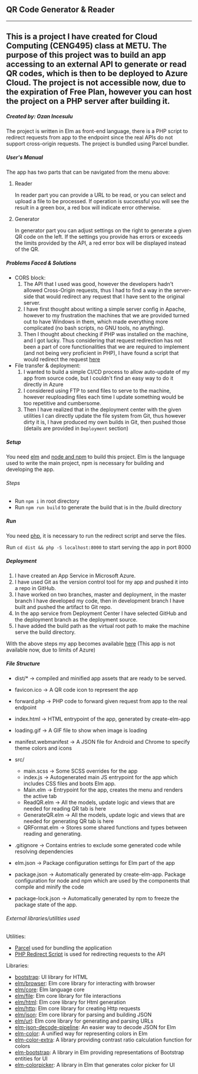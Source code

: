 ## QR Code Generator & Reader

---

This is a project I have created for Cloud Computing (CENG495) class at METU. The purpose of this project was to build an app accessing to an external API to generate or read QR codes, which is then to be deployed to Azure Cloud. The project is not accessible now, due to the expiration of Free Plan, however you can host the project on a PHP server after building it.
---

##### Created by: Ozan Incesulu

The project is written in Elm as front-end language, there is a PHP script to redirect requests from app to the endpoint since the real APIs do not support cross-origin requests. 
The project is bundled using Parcel bundler.

##### User's Manual
The app has two parts that can be navigated from the menu above:
1. Reader

    In reader part you can provide a URL to be read, or you can select and upload a file to be processed. If operation is successful you will see the result in a green box, a red box will indicate error otherwise.

2. Generator

    In generator part you can adjust settings on the right to generate a given QR code on the left. If the settings you provide has errors or exceeds the limits provided by the API, a red error box will be displayed instead of the QR.

##### Problems Faced & Solutions
* CORS block:
    1. The API that I used was good, however the developers hadn't allowed Cross-Origin requests, thus I had to find a way in the server-side that would redirect any request that I have sent to the original server.
    2. I have first thought about writing a simple server config in Apache, however to my frustration the machines that we are provided turned out to have Windows in them, which made everything more complicated (no bash scripts, no GNU tools, no anything).
    3. Then I thought about checking if PHP was installed on the machine, and I got lucky. Thus considering that request redirection has not been a part of core functionalities that we are required to implement (and not being very proficient in PHP), I have found a script that would redirect the request [here](https://stackoverflow.com/questions/22437548/php-how-to-redirect-forward-http-request-with-header-and-body)
* File transfer & deployment:
    1. I wanted to build a simple CI/CD process to allow auto-update of my app from source code, but I couldn't find an easy way to do it directly in Azure
    2. I considered using FTP to send files to serve to the machine, however reuploading files each time I update something would be too repetitive and cumbersome.
    3. Then I have realized that in the deployment center with the given utilities I can directly update the file system from Git, thus however dirty it is, I have produced my own builds in Git, then pushed those (details are provided in `Deployment` section)

##### Setup

You need [elm](https://guide.elm-lang.org/install.html) and  [node and npm](https://nodejs.org/en/download/package-manager/) to build this project. 
Elm is the language used to write the main project, npm is necessary for building and developing the app.

###### Steps
* Run `npm i` in root directory
* Run `npm run build` to generate the build that is in the /build directory

##### Run
You need [php](https://secure.php.net/manual/en/install.php), it is necessary to run the redirect script and serve the files.

Run `cd dist && php -S localhost:8000` to start serving the app in port 8000

##### Deployment
1. I have created an App Service in Microsoft Azure. 
2. I have used Git as the version control tool for my app and pushed it into a repo in GitHub. 
3. I have worked on two branches, master and deployment, in the master branch I have developed my code, then in development branch I have built and pushed the artifact to Git repo.
4. In the app service from Deployment Center I have selected GitHub and the deployment branch as the deployment source.
5. I have added the build path as the virtual root path to make the machine serve the build directory.

With the above steps my app becomes available [here](https://qr-code-reader-generator.azurewebsites.net/) (This app is not available now, due to limits of Azure)

##### File Structure
* dist/* -> compiled and minified app assets that are ready to be served.
* favicon.ico -> A QR code icon to represent the app
* forward.php -> PHP code to forward given request from app to the real endpoint
* index.html -> HTML entrypoint of the app, generated by create-elm-app
* loading.gif -> A GIF file to show when image is loading
* manifest.webmanifest -> A JSON file for Android and Chrome to specify theme colors and icons
* src/

   * main.scss -> Some SCSS overrides for the app
   * index.js -> Autogenerated main JS entrypoint for the app which includes CSS files and boots Elm app.
   * Main.elm -> Entrypoint for the app, creates the menu and renders the active tab
   * ReadQR.elm -> All the models, update logic and views that are needed for reading QR tab is here
   * GenerateQR.elm -> All the models, update logic and views that are needed for generating QR tab is here
   * QRFormat.elm -> Stores some shared functions and types between reading and generating.
* .gitignore -> Contains entries to exclude some generated code while resolving dependencies
* elm.json -> Package configuration settings for Elm part of the app
* package.json -> Automatically generated by create-elm-app. Package configuration for node and npm which are used by the components that compile and minify the code
* package-lock.json -> Automatically generated by npm to freeze the package state of the app.

###### External libraries/utilities used
Utilities:  
* [Parcel](https://v2.parceljs.org/) used  for bundling the application
* [PHP Redirect Script](https://stackoverflow.com/questions/22437548/php-how-to-redirect-forward-http-request-with-header-and-body) is used for redirecting requests to the API

Libraries:
* [bootstrap](https://getbootstrap.com/docs/4.3/getting-started/download/): UI library for HTML
* [elm/browser](https://package.elm-lang.org/packages/elm/browser/latest/): Elm core library for interacting with browser
* [elm/core](https://package.elm-lang.org/packages/elm/core/latest/): Elm language core
* [elm/file](https://package.elm-lang.org/packages/elm/file/latest/): Elm core library for file interactions
* [elm/html](https://package.elm-lang.org/packages/elm/html/latest/): Elm core library for Html generation
* [elm/http](https://package.elm-lang.org/packages/elm/http/latest/): Elm core library for creating Http requests
* [elm/json](https://package.elm-lang.org/packages/elm/json/latest/): Elm core library for parsing and building JSON
* [elm/url](https://package.elm-lang.org/packages/elm/url/latest/): Elm core library for generating and parsing URLs
* [elm-json-decode-pipeline](https://package.elm-lang.org/packages/NoRedInk/elm-json-decode-pipeline/latest/): An easier way to decode JSON for Elm
* [elm-color](https://package.elm-lang.org/packages/avh4/elm-color/latest/): A unified way for representing colors in Elm
* [elm-color-extra](https://package.elm-lang.org/packages/noahzgordon/elm-color-extra/latest/): A library providing contrast ratio calculation function for colors
* [elm-bootstrap](https://package.elm-lang.org/packages/rundis/elm-bootstrap/latest/): A library in Elm providing representations of Bootstrap entities for UI
* [elm-colorpicker](https://package.elm-lang.org/packages/simonh1000/elm-colorpicker/latest/): A library in Elm that generates color picker for UI
